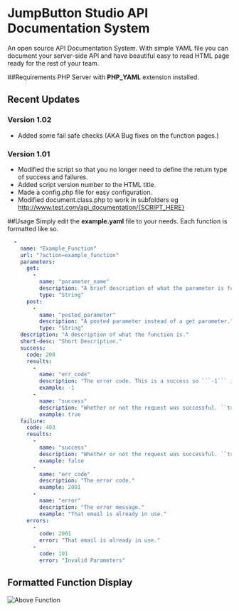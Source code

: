 # JumpButton Studio API Documentation System
An open source API Documentation System.
With simple YAML file you can document your server-side API and have beautiful easy to read HTML page ready for the rest of your team.

##Requirements
PHP Server with **PHP_YAML** extension installed.

## Recent Updates

### Version 1.02
* Added some fail safe checks (AKA Bug fixes on the function pages.)

### Version 1.01
* Modified the script so that you no longer need to define the return type of success and failures.
* Added script version number to the HTML title.
* Made a config.php file for easy configuration.
* Modified document.class.php to work in subfolders eg http://www.test.com/api_documentation/{SCRIPT_HERE}

##Usage
Simply edit the **example.yaml** file to your needs.
Each function is formatted like so.

```yaml
  -
    name: "Example_Function"
    url: "?action=example_function"
    parameters:
      get: 
        -
          name: "parameter_name"
          description: "A brief description of what the parameter is for."
          type: "String"
      post:
        -
          name: "posted_parameter"
          description: "A posted parameter instead of a get parameter."
          type: "String"
    description: "A description of what the function is."
    short-desc: "Short Description."
    success:
      code: 200
      results:
        -
          name: "err_code"
          description: "The error code. This is a success so ```-1``` is the result."
          example: -1
        -
          name: "success"
          description: "Whether or not the request was successful. ``true`` or ``false``"
          example: true
    failure:
      code: 403
      results:
        -
          name: "success"
          description: "Whether or not the request was successful. ``true`` or ``false``"
          example: false
        -
          name: "err_code"
          description: "The error code."
          example: 2001
        -
          name: "error"
          description: "The error message."
          example: "That email is already in use."
      errors:
        -
          code: 2001
          error: "That email is already in use."
        -
          code: 101
          error: "Invalid Parameters"
```

## Formatted Function Display

![Above Function](http://s2.jumpbuttonstudio.com/example_function.png "Above Function")
